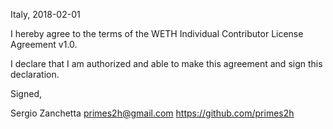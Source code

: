 Italy, 2018-02-01

I hereby agree to the terms of the WETH Individual Contributor License
Agreement v1.0.

I declare that I am authorized and able to make this agreement and sign this
declaration.

Signed,

Sergio Zanchetta primes2h@gmail.com https://github.com/primes2h
